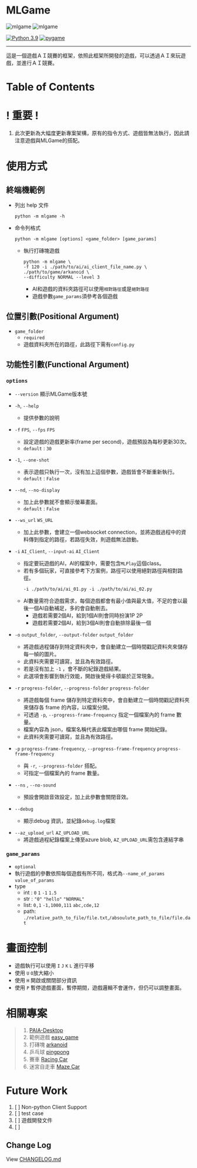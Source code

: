 # MLGame
![mlgame](https://img.shields.io/github/v/tag/PAIA-Playful-AI-Arena/mlgame)
![mlgame](https://img.shields.io/pypi/v/mlgame)
  
[![Python 3.9](https://img.shields.io/badge/python->3.9-blue.svg)](https://www.python.org/downloads/release/python-390/)
[![pygame](https://img.shields.io/badge/pygame->2.0.1-blue.svg)](https://github.com/pygame/pygame/releases/tag/2.0.1)

---
這是一個遊戲ＡＩ競賽的框架，依照此框架所開發的遊戲，可以透過ＡＩ來玩遊戲，並進行ＡＩ競賽。

Table of Contents
=================
# ! 重要 !
1. 此次更新為大幅度更新專案架構，原有的指令方式、遊戲皆無法執行，因此請注意遊戲與MLGame的搭配。

# 使用方式

[//]: # (TODO demo gif)

## 終端機範例
- 列出 help 文件
  ```shell
  python -m mlgame -h
  ```

- 命令列格式
    ```shell
    python -m mlgame [options] <game_folder> [game_params]
    ```
  - 執行打磚塊遊戲
    ```shell
    python -m mlgame \
    -f 120 -i ./path/to/ai/ai_client_file_name.py \
    ./path/to/game/arkanoid \
    --difficulty NORMAL --level 3
    ```
    - AI和遊戲的資料夾路徑可以使用`相對路徑`或是`絕對路徑` 
    - 遊戲參數`game_params`須參考各個遊戲 

## 位置引數(Positional Argument)
- `game_folder`
  - `required` 
  - 遊戲資料夾所在的路徑，此路徑下需有`config.py`


## 功能性引數(Functional Argument) 
### `options`
- `--version` 顯示MLGame版本號
- `-h`, `--help`
  - 提供參數的說明
- `-f` `FPS`, `--fps` `FPS`
  - 設定遊戲的遊戲更新率(frame per second)，遊戲預設為每秒更新30次。
  - `default` : `30`
- `-1`, `--one-shot`
  - 表示遊戲只執行一次，沒有加上這個參數，遊戲皆會不斷重新執行。 
  - `default` : `False`
- `--nd`, `--no-display`
  - 加上此參數就不會顯示螢幕畫面。 
  - `default` : `False`
- `--ws_url` `WS_URL`
  - 加上此參數，會建立一個websocket connection，並將遊戲過程中的資料傳到指定的路徑，若路徑失效，則遊戲無法啟動。
- `-i` `AI_Client`, `--input-ai` `AI_Client`
  - 指定要玩遊戲的AI，AI的檔案中，需要包含`MLPlay`這個class。
  - 若有多個玩家，可直接參考下方案例，路徑可以使用絕對路徑與相對路徑。
    ```
    -i ./path/to/ai/ai_01.py -i ./path/to/ai/ai_02.py 
    ```
  - AI數量需符合遊戲需求，每個遊戲都會有最小值與最大值，不足的會以最後一個AI自動補足，多的會自動刪去。
    - 遊戲若需要2個AI，給到1個AI則會同時扮演1P 2P
    - 遊戲若需要2個AI，給到3個AI則會自動排除最後一個
- `-o` `output_folder`, `--output-folder` `output_folder`
  - 將遊戲過程儲存到特定資料夾中，會自動建立一個時間戳記資料夾來儲存每一幀的圖片。
  - 此資料夾需要可讀寫，並且為有效路徑。
  - 若是沒有加上 `-1` ，會不斷的紀錄遊戲結果。
  - 此選項會影響到執行效能，開啟後覺得卡頓屬於正常現象。
- `-r` `progress-folder`, `--progress-folder` `progress-folder`
  - 將遊戲每個 frame 儲存到特定資料夾中，會自動建立一個時間戳記資料夾來儲存各 frame 的內容，以檔案分開。
  - 可透過 `-p`, `--progress-frame-frequency` 指定一個檔案內的 frame 數量。
  - 檔案內容為 json，檔案名稱代表此檔案由哪個 frame 開始紀錄。
  - 此資料夾需要可讀寫，並且為有效路徑。
- `-p` `progress-frame-frequency`, `--progress-frame-frequency` `progress-frame-frequency`
  - 與 `-r`, `--progress-folder` 搭配。
  - 可指定一個檔案內的 frame 數量。
- `--ns` , `--no-sound`
  - 預設會開啟音效設定，加上此參數會關閉音效。

- `--debug`  
  - 顯示debug 資訊，並紀錄`debug.log`檔案

[//]: # (-  `--group_ai` `GROUP_AI_ORIG`)

[//]: # (  - 格式：--group_ai `隊伍編號`,`玩家編號`,`AI路徑`,`AI名稱`)

[//]: # (    - ex: --group_ai A,1P,/path/to/ml_play.py,ai_label)

[//]: # (  - 設定有組隊的AI，隊伍編號應為 ['A','B','C','D'] 之一，玩家編號應為 ['1P','2P',...,'8P']。)

[//]: # (  - 注意：此參數將覆蓋 --input-ai 或 -i 的輸入。)

[//]: # (  )
- `--az_upload_url` `AZ_UPLOAD_URL`  
  - 將遊戲過程紀錄檔案上傳至azure blob, `AZ_UPLOAD_URL`需包含連結字串
  


### `game_params`
- `optional` 
- 執行遊戲的參數依照每個遊戲有所不同，格式為`--name_of_params` `value_of_params`
- type 
  - int : `0` `1` `-1` `1.5` 
  - str : `"0"` `"hello"` `"NORMAL"`
  - list: `0,1` `-1,1000,111` `abc,cde,12` 
  - path: `./relative_path_to_file/file.txt`,`/absoulute_path_to_file/file.dat` 

# 畫面控制
- 遊戲執行可以使用 `I` `J` `K` `L` 進行平移
- 使用 `U` `O`放大縮小
- 使用 `H` 開啟或關閉部分資訊
- 使用 `P` 暫停遊戲畫面，暫停期間，遊戲邏輯不會運作，但仍可以調整畫面。


[//]: # (# 其他)

[//]: # ()
[//]: # (1. [系統架構]&#40;./docs/System.md&#41;)


   
# 相關專案

> 1. [PAIA-Desktop](https://github.com/PAIA-Playful-AI-Arena/Paia-Desktop)
> 2. 範例遊戲 [easy_game](https://github.com/PAIA-Playful-AI-Arena/easy_game)
> 3. 打磚塊 [arkanoid](https://github.com/PAIA-Playful-AI-Arena/arkanoid)
> 4. 乒乓球 [pingpong](https://github.com/PAIA-Playful-AI-Arena/pingpong)
> 5. 賽車 [Racing Car](https://github.com/PAIA-Playful-AI-Arena/racing_car)
> 6. 迷宮自走車 [Maze Car](https://github.com/PAIA-Playful-AI-Arena/maze_car)

# Future Work

1. [ ] Non-python Client Support
2. [ ] test case
4. [ ] 遊戲開發文件
5. [ ] 

## Change Log

View [CHANGELOG.md](./CHANGELOG.md)
